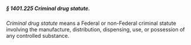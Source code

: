 ##### § 1401.225 Criminal drug statute. #####

*Criminal drug statute* means a Federal or non-Federal criminal statute involving the manufacture, distribution, dispensing, use, or possession of any controlled substance.